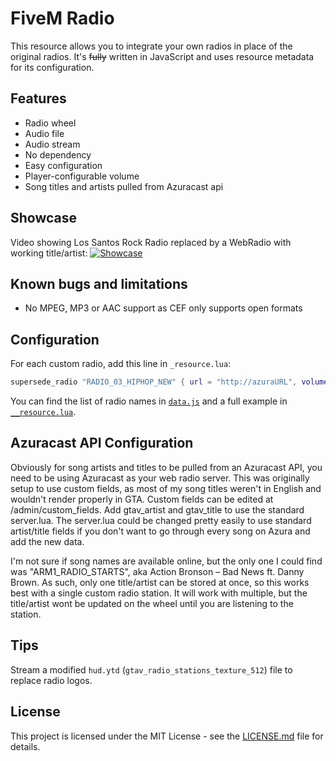 # FiveM Radio

This resource allows you to integrate your own radios in place of the original radios.
It's ~~fully~~ written in JavaScript and uses resource metadata for its configuration.

## Features

* Radio wheel
* Audio file
* Audio stream
* No dependency
* Easy configuration
* Player-configurable volume
* Song titles and artists pulled from Azuracast api

## Showcase

Video showing Los Santos Rock Radio replaced by a WebRadio with working title/artist:
[![Showcase](http://images.streamable.com/east/image/27mf6.jpg)](https://streamable.com/27mf6 "Showcase")

## Known bugs and limitations

* No MPEG, MP3 or AAC support as CEF only supports open formats

## Configuration

For each custom radio, add this line in `_resource.lua`:
```lua
supersede_radio "RADIO_03_HIPHOP_NEW" { url = "http://azuraURL", volume = 0.1, name = "RADIONAME", api = "azuraapiurl/api/nowplaying/1" }
```

You can find the list of radio names in [`data.js`](radio/data.js) and a full example in [`__resource.lua`](radio/__resource.lua).

## Azuracast API Configuration

Obviously for song artists and titles to be pulled from an Azuracast API, you need to be using Azuracast as your web radio server. This was originally setup to use custom fields, as most of my song titles weren't in English and wouldn't render properly in GTA. Custom fields can be edited at /admin/custom_fields. Add gtav_artist and gtav_title to use the standard server.lua. The server.lua could be changed pretty easily to use standard artist/title fields if you don't want to go through every song on Azura and add the new data. 

I'm not sure if song names are available online, but the only one I could find was "ARM1_RADIO_STARTS", aka Action Bronson – Bad News ft. Danny Brown. As such, only one title/artist can be stored at once, so this works best with a single custom radio station. It will work with multiple, but the title/artist wont be updated on the wheel until you are listening to the station.

## Tips

Stream a modified `hud.ytd` (`gtav_radio_stations_texture_512`) file to replace radio logos.

## License

This project is licensed under the MIT License - see the [LICENSE.md](LICENSE.md) file for details.
